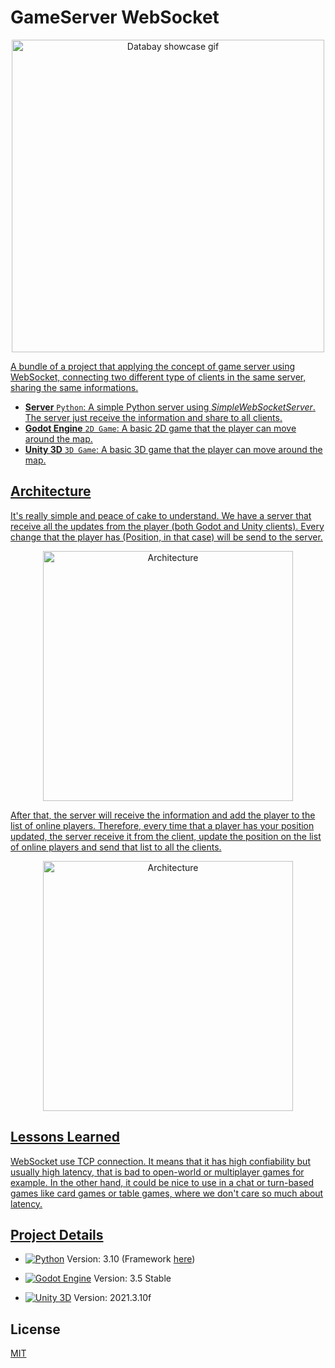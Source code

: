 
# GameServer WebSocket

<p align="center">
    <a href="https://imgur.com/cgSwc9Y" target="_blank">
    <img src="http://i.imgur.com/cgSwc9Yh.gif" alt="Databay showcase gif" title="Databay showcase gif" width="500"/>
</p>

A bundle of a project that applying the concept of game server using WebSocket, connecting two different type of clients in the same server, sharing the same informations.

- **Server** `Python`: A simple Python server using *SimpleWebSocketServer*. The server just receive the information and share to all clients.
- **Godot Engine** `2D Game`: A basic 2D game that the player can move around the map.
- **Unity 3D** `3D Game`: A basic 3D game that the player can move around the map.

## Architecture

It's really simple and peace of cake to understand. We have a server that receive all the updates from the player (both Godot and Unity clients). Every change that the player has (Position, in that case) will be send to the server.

<p align="center">
    <img width="400" src="https://i.imgur.com/vEF6o0N.png" alt="Architecture">
</p>

After that, the server will receive the information and add the player to the list of online players. Therefore, every time that a player has your position updated, the server receive it from the client, update the position on the list of online players and send that list to all the clients.

<p align="center">
    <img width="400" src="https://i.imgur.com/kVpCp43.png" alt="Architecture">
</p>

## Lessons Learned

WebSocket use TCP connection. It means that it has high confiability but usually high latency, that is bad to open-world or multiplayer games for example. In the other hand, it could be nice to use in a chat or turn-based games like card games or table games, where we don't care so much about latency.

## Project Details

- [![Python](https://img.shields.io/badge/Python-FFD43B?style=for-the-badge&logo=python&logoColor=blue)](https://docs.unity3d.com/Manual/index.html) Version: 3.10 (Framework [here](https://github.com/dpallot/simple-websocket-server/))

- [![Godot Engine](https://img.shields.io/badge/Godot-478CBF?style=for-the-badge&logo=GodotEngine&logoColor=white)](https://docs.godotengine.org/en/3.5/) Version: 3.5 Stable

- [![Unity 3D](https://img.shields.io/badge/Unity-100000?style=for-the-badge&logo=unity&logoColor=white)](https://docs.unity3d.com/Manual/index.html) Version: 2021.3.10f
## License

[MIT](https://choosealicense.com/licenses/mit/)
